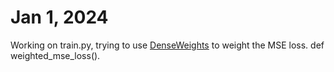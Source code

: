 # Jan 1, 2024
Working on train.py, trying to use [DenseWeights](https://github.com/SteiMi/denseweight) to weight the MSE loss. def weighted_mse_loss().